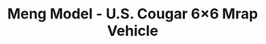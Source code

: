---
layout: product
title: "Meng Model - U.S. Cougar 6×6 Mrap Vehicle"
price: "7800" 
desc: "N/A"
img_path: "/assets/img/MM-0N/A-005.jpg"
brand: "N/A"
available: true
special_offer: false
new: false
soon: false
cat: "010000"
subcat: "011000"
subsubcat: "0N/A"
sifra: "MM-SS-005"
popular: false
---
